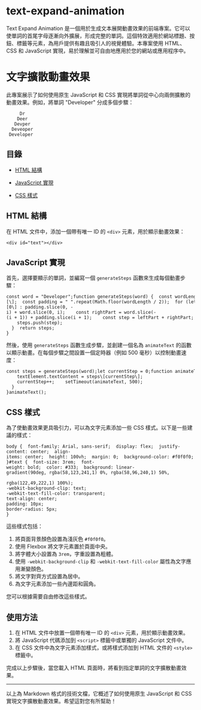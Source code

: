 # text-expand-animation
Text Expand Animation 是一個用於生成文本展開動畫效果的前端專案。它可以使單詞的首尾字母逐漸向外擴展，形成完整的單詞。這個特效適用於網站標題、按鈕、標籤等元素，為用戶提供有趣且吸引人的視覺體驗。本專案使用 HTML、CSS 和 JavaScript 實現，易於理解並可自由地應用於您的網站或應用程序中。

文字擴散動畫效果
========

此專案展示了如何使用原生 JavaScript 和 CSS 實現將單詞從中心向兩側擴散的動畫效果。例如，將單詞 "Developer" 分成多個步驟：

```
     Dr     
    Deer    
   Devper   
  Deveoper  
 Developer
```

目錄
--

*   [HTML 結構](https://chat.openai.com/chat/2d95567a-95d3-4996-837c-012d7c915f1c#html-%E7%B5%90%E6%A7%8B)
    
*   [JavaScript 實現](https://chat.openai.com/chat/2d95567a-95d3-4996-837c-012d7c915f1c#javascript-%E5%AF%A6%E7%8F%BE)
    
*   [CSS 樣式](https://chat.openai.com/chat/2d95567a-95d3-4996-837c-012d7c915f1c#css-%E6%A8%A3%E5%BC%8F)
    

HTML 結構
-------

在 HTML 文件中，添加一個帶有唯一 ID 的 `<div>` 元素，用於顯示動畫效果：

```
<div id="text"></div>
```

JavaScript 實現
-------------

首先，選擇要顯示的單詞，並編寫一個 `generateSteps` 函數來生成每個動畫步驟：

```
const word = "Developer";function generateSteps(word) {  const wordLength = word.length;  const steps = \[\];  const padding = " ".repeat(Math.floor(wordLength / 2));  for (let i = 0; i <= Math.floor(wordLength / 2); i++) {    const leftPart = i === 0 ? word\[0\] : padding.slice(0, -i) + word.slice(0, i);    const rightPart = word.slice(-(i + 1)) + padding.slice(i + 1);    const step = leftPart + rightPart;
    steps.push(step);
  }  return steps;
}
```

然後，使用 `generateSteps` 函數生成步驟，並創建一個名為 `animateText` 的函數以顯示動畫。在每個步驟之間設置一個定時器（例如 500 毫秒）以控制動畫速度：

```
const steps = generateSteps(word);let currentStep = 0;function animateText() {  if (currentStep < steps.length) {
    textElement.textContent = steps\[currentStep\];
    currentStep++;    setTimeout(animateText, 500);
  }
}animateText();
```

CSS 樣式
------


為了使動畫效果更具吸引力，可以為文字元素添加一些 CSS 樣式。以下是一些建議的樣式：

```
body {  font-family: Arial, sans-serif;  display: flex;  justify-content: center;  align-items: center;  height: 100vh;  margin: 0;  background-color: #f0f0f0;
}#text {  font-size: 3rem;  font-weight: bold;  color: #333;  background: linear-gradient(90deg, rgba(58,123,241,1) 0%, rgba(58,96,240,1) 50%,

rgba(122,49,222,1) 100%);
-webkit-background-clip: text;
-webkit-text-fill-color: transparent;
text-align: center;
padding: 10px;
border-radius: 5px;
}
```


這些樣式包括：

1. 將頁面背景顏色設置為淺灰色 `#f0f0f0`。
2. 使用 Flexbox 將文字元素置於頁面中央。
3. 將字體大小設置為 `3rem`，字重設置為粗體。
4. 使用 `-webkit-background-clip` 和 `-webkit-text-fill-color` 屬性為文字應用漸變顏色。
5. 將文字對齊方式設置為居中。
6. 為文字元素添加一些內邊距和圓角。

您可以根據需要自由修改這些樣式。

## 使用方法

1. 在 HTML 文件中放置一個帶有唯一 ID 的 `<div>` 元素，用於顯示動畫效果。
2. 將 JavaScript 代碼添加到 `<script>` 標籤中或單獨的 JavaScript 文件中。
3. 在 CSS 文件中為文字元素添加樣式，或將樣式添加到 HTML 文件的 `<style>` 標籤中。

完成以上步驟後，當您載入 HTML 頁面時，將看到指定單詞的文字擴散動畫效果。

--- 

以上為 Markdown 格式的技術文檔，它概述了如何使用原生 JavaScript 和 CSS 實現文字擴散動畫效果。希望這對您有所幫助！